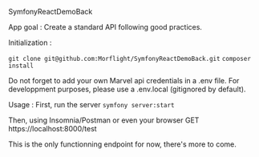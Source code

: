 SymfonyReactDemoBack

App goal :
Create a standard API following good practices.

Initialization :

`git clone git@github.com:Morflight/SymfonyReactDemoBack.git`
`composer install`

Do not forget to add your own Marvel api credentials in a .env file.
For developpment purposes, please use a .env.local (gitignored by default).

Usage :
First, run the server
`symfony server:start`

Then, using Insomnia/Postman or even your browser
GET https://localhost:8000/test

This is the only functionning endpoint for now, there's more to come.
